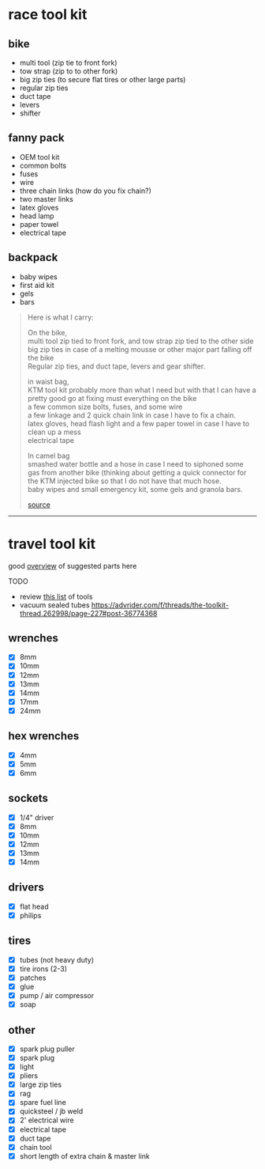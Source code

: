 # race tool kit

## bike

- multi tool (zip tie to front fork)
- tow strap (zip to to other fork)
- big zip ties (to secure flat tires or other large parts)
- regular zip ties
- duct tape
- levers
- shifter

## fanny pack

- OEM tool kit
- common bolts
- fuses
- wire
- three chain links (how do you fix chain?)
- two master links
- latex gloves
- head lamp
- paper towel
- electrical tape

## backpack

- baby wipes
- first aid kit
- gels
- bars

> Here is what I carry:
>
> On the bike,<br />
> multi tool zip tied to front fork, and tow strap zip tied to the other side<br />
> big zip ties in case of a melting mousse or other major part falling off the bike<br />
> Regular zip ties, and duct tape, levers and gear shifter.
>
> in waist bag,<br />
> KTM tool kit probably more than what I need but with that I can have a pretty good go at fixing must everything on the bike<br />
> a few common size bolts, fuses, and some wire<br />
> a few linkage and 2 quick chain link in case I have to fix a chain.<br />
> latex gloves, head flash light and a few paper towel in case I have to clean up a mess<br />
> electrical tape
>
> In camel bag<br />
> smashed water bottle and a hose in case I need to siphoned some gas from another bike (thinking about getting a quick connector for the KTM injected bike so that I do not have that much hose.<br />
> baby wipes and small emergency kit, some gels and granola bars.<br />
>
> [source](https://advrider.com/f/threads/sonora-rally-2019.1345774/page-13#post-37267076)

---

# travel tool kit

good [overview](http://www.advrider.com/forums/showthread.php?t=262998) of suggested parts here

TODO

- review [this list][0] of tools
- vacuum sealed tubes https://advrider.com/f/threads/the-toolkit-thread.262998/page-227#post-36774368

## wrenches

- [x] 8mm
- [x] 10mm
- [x] 12mm
- [x] 13mm
- [x] 14mm
- [x] 17mm
- [x] 24mm

## hex wrenches

- [x] 4mm
- [x] 5mm
- [x] 6mm

## sockets

- [x] 1/4" driver
- [x] 8mm
- [x] 10mm
- [x] 12mm
- [x] 13mm
- [x] 14mm

## drivers

- [x] flat head
- [x] philips

## tires

- [x] tubes (not heavy duty)
- [x] tire irons (2-3)
- [x] patches
- [x] glue
- [x] pump / air compressor
- [x] soap

## other

- [x] spark plug puller
- [x] spark plug
- [x] light
- [x] pliers
- [x] large zip ties
- [x] rag
- [x] spare fuel line
- [x] quicksteel / jb weld
- [x] 2' electrical wire
- [x] electrical tape
- [x] duct tape
- [x] chain tool
- [x] short length of extra chain & master link

[0]: https://advrider.com/f/threads/the-toolkit-thread.262998/page-219#post-36251657
